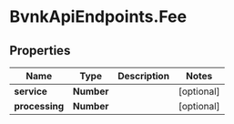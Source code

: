 # BvnkApiEndpoints.Fee

## Properties

Name | Type | Description | Notes
------------ | ------------- | ------------- | -------------
**service** | **Number** |  | [optional] 
**processing** | **Number** |  | [optional] 


